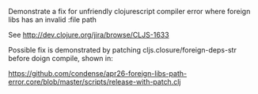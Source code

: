 
Demonstrate a fix for unfriendly clojurescript compiler error where foreign libs has an invalid :file path

See
http://dev.clojure.org/jira/browse/CLJS-1633

Possible fix is demonstrated by patching cljs.closure/foreign-deps-str before doign compile, shown in:

https://github.com/condense/apr26-foreign-libs-path-error.core/blob/master/scripts/release-with-patch.clj
